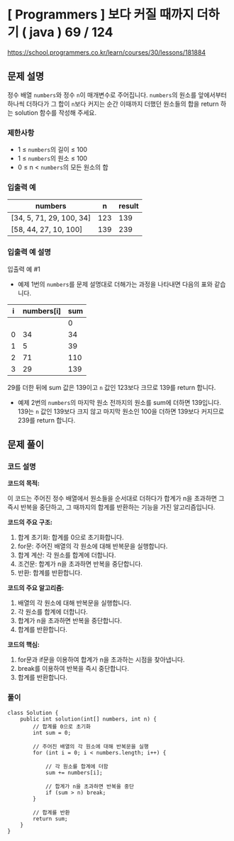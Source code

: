 # [ Programmers ] 보다 커질 때까지 더하기 ( java ) 69 / 124
https://school.programmers.co.kr/learn/courses/30/lessons/181884

## 문제 설명

정수 배열 `numbers`와 정수 `n`이 매개변수로 주어집니다. `numbers`의 원소를 앞에서부터 하나씩 더하다가 그 합이 `n`보다 커지는 순간 이때까지 더했던 원소들의 합을 return 하는 solution 함수를 작성해 주세요.


### 제한사항

- 1 ≤ `numbers`의 길이 ≤ 100
- 1 ≤ `numbers`의 원소 ≤ 100
- 0 ≤ n < `numbers`의 모든 원소의 합


### 입출력 예

|numbers|n|result|
|---|---|---|
|[34, 5, 71, 29, 100, 34]|123|139|
|[58, 44, 27, 10, 100]|139|239|


### 입출력 예 설명

입출력 예 #1

- 예제 1번의 `numbers`를 문제 설명대로 더해가는 과정을 나타내면 다음의 표와 같습니다.

| i | numbers[i] | sum |
| ---- | ---- | ---- |
|  |  | 0 |
| 0 | 34 | 34 |
| 1 | 5 | 39 |
| 2 | 71 | 110 |
| 3 | 29 | 139 |

29를 더한 뒤에 sum 값은 139이고 `n` 값인 123보다 크므로 139를 return 합니다.


- 예제 2번의 `numbers`의 마지막 원소 전까지의 원소를 sum에 더하면 139입니다. 139는 `n` 값인 139보다 크지 않고 마지막 원소인 100을 더하면 139보다 커지므로 239를 return 합니다.


## 문제 풀이
### 코드 설명

**코드의 목적:**

이 코드는 주어진 정수 배열에서 원소들을 순서대로 더하다가 합계가 n을 초과하면 그 즉시 반복을 중단하고, 그 때까지의 합계를 반환하는 기능을 가진 알고리즘입니다.

**코드의 주요 구조:**

1. 합계 초기화: 합계를 0으로 초기화합니다.
2. for문: 주어진 배열의 각 원소에 대해 반복문을 실행합니다.
3. 합계 계산: 각 원소를 합계에 더합니다.
4. 조건문: 합계가 n을 초과하면 반복을 중단합니다.
5. 반환: 합계를 반환합니다.

**코드의 주요 알고리즘:**

1. 배열의 각 원소에 대해 반복문을 실행합니다.
2. 각 원소를 합계에 더합니다.
3. 합계가 n을 초과하면 반복을 중단합니다.
4. 합계를 반환합니다.

**코드의 핵심:**

1. for문과 if문을 이용하여 합계가 n을 초과하는 시점을 찾아냅니다.
2. break를 이용하여 반복을 즉시 중단합니다.
3. 합계를 반환합니다.

### 풀이
```
class Solution {
    public int solution(int[] numbers, int n) {
        // 합계를 0으로 초기화
        int sum = 0;

        // 주어진 배열의 각 원소에 대해 반복문을 실행
        for (int i = 0; i < numbers.length; i++) {

            // 각 원소를 합계에 더함
            sum += numbers[i];

            // 합계가 n을 초과하면 반복을 중단
            if (sum > n) break;
        }

        // 합계를 반환
        return sum;
    }
}
```

